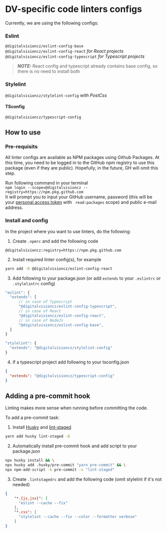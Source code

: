 # DV-specific code linters configs
Currently, we are using the following configs:

### Eslint
`@digitalvisioncz/eslint-config-base`  
`@digitalvisioncz/eslint-config-react` *for React projects*
`@digitalvisioncz/eslint-config-typescript` *for Typescript projects*
> **_NOTE:_**  React config and typescript already contains base config, so there is no need to install both

### Stylelint
`@digitalvisioncz/stylelint-config` *with PostCss*

#### TSconfig
`@digitalvisioncz/typescript-config`

## How to use

### Pre-requisits
All linter configs are available as NPM packages using Github Packages. At this time, you need to be logged in to the GitHub npm registry to use this package (even if they are public). Hopefully, in the future, GH will omit this step.

Run following command in your terminal  
`npm login --scope=@digitalvisioncz --registry=https://npm.pkg.github.com`  
It will prompt you to input your GitHub username, password (this will be your [personal access token](https://github.com/settings/tokens/new) with ` read:packages` scope) and public e-mail address. 

### Install and config
In the project where you want to use linters, do the following:

1. Create `.npmrc` and add the following code
```PlainText
@digitalvisioncz:registry=https://npm.pkg.github.com
```

2. Install required linter config(s), for example
```sh
yarn add -D @digitalvisioncz/eslint-config-react
```

3. Add following to your package.json (or add `extends` to your `.eslintrc` or `.stylelintrc` config)
```js
"eslint": {
  "extends": [
      // in case of Typescript
      "@digitalvisioncz/eslint-config-typescript",
      // in case of React
      "@digitalvisioncz/eslint-config-react",
      // in case of NodeJs
      "@digitalvisioncz/eslint-config-base",
  ]
}
```
```js
"stylelint": {
  "extends": "@digitalvisioncz/stylelint-config"
}
```
4. If a typescript project add following to your tsconfig.json
```json
{
  "extends": "@digitalvisioncz/typescript-config"
}

```
## Adding a pre-commit hook

Linting makes more sense when running before committing the code.

To add a pre-commit task:

1. Install [Husky](https://typicode.github.io/husky/#/) and [lint-staged]()
```sh
yarn add husky lint-staged -D
```

2. Automatically install pre-commit hook and add script to your package.json
```sh
npx husky install && \
npx husky add .husky/pre-commit "yarn pre-commit" && \
npx npm-add-script -k pre-commit -v "lint-staged"
```

3. Create `.lintstagedrc` and add the following code (omit stylelint if it's not needed)
```json
{
    "*.{js,jsx}": [
      "eslint --cache --fix"
    ],
    "*.css": [
      "stylelint --cache --fix --color --formatter verbose"
    ]
}

```
